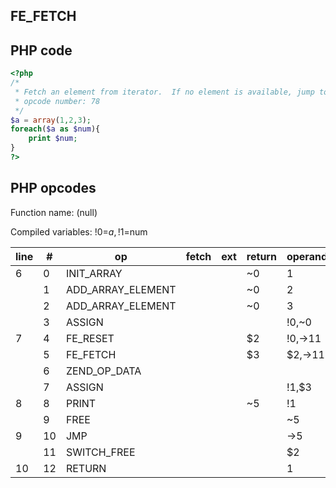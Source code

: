 FE\_FETCH
---------

PHP code
--------

``` php
<?php
/*
 * Fetch an element from iterator.  If no element is available, jump to address.  Followed by OP_DATA?
 * opcode number: 78
 */
$a = array(1,2,3);
foreach($a as $num){
    print $num;
}
?>
```

PHP opcodes
-----------

Function name: (null)

Compiled variables: !0=$a, !1=$num

| line | \#  | op                  | fetch | ext | return | operands |
|------|-----|---------------------|-------|-----|--------|----------|
| 6    | 0   | INIT\_ARRAY         |       |     | \~0    | 1        |
|      | 1   | ADD\_ARRAY\_ELEMENT |       |     | \~0    | 2        |
|      | 2   | ADD\_ARRAY\_ELEMENT |       |     | \~0    | 3        |
|      | 3   | ASSIGN              |       |     |        | !0,\~0   |
| 7    | 4   | FE\_RESET           |       |     | $2     | !0,-\>11 |
|      | 5   | FE\_FETCH           |       |     | $3     | $2,-\>11 |
|      | 6   | ZEND\_OP\_DATA      |       |     |        |          |
|      | 7   | ASSIGN              |       |     |        | !1,$3    |
| 8    | 8   | PRINT               |       |     | \~5    | !1       |
|      | 9   | FREE                |       |     |        | \~5      |
| 9    | 10  | JMP                 |       |     |        | -\>5     |
|      | 11  | SWITCH\_FREE        |       |     |        | $2       |
| 10   | 12  | RETURN              |       |     |        | 1        |
